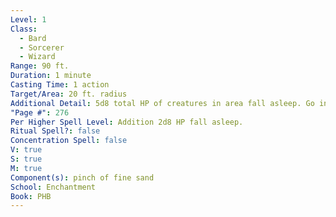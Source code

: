 ```yaml
---
Level: 1
Class:
  - Bard
  - Sorcerer
  - Wizard
Range: 90 ft.
Duration: 1 minute
Casting Time: 1 action
Target/Area: 20 ft. radius
Additional Detail: 5d8 total HP of creatures in area fall asleep. Go in order of lowest HP to hightest.
"Page #": 276
Per Higher Spell Level: Addition 2d8 HP fall asleep.
Ritual Spell?: false
Concentration Spell: false
V: true
S: true
M: true
Component(s): pinch of fine sand
School: Enchantment
Book: PHB
---
```

